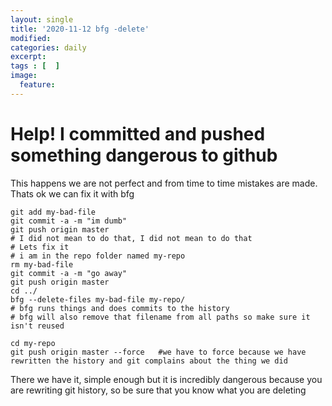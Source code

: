 ```yaml
---
layout: single
title: '2020-11-12 bfg -delete'
modified:
categories: daily
excerpt:
tags : [  ]
image:
  feature:
---
```

# Help! I committed and pushed something dangerous to github 
This happens we are not perfect and from time to time mistakes are made.  Thats ok  we can fix it with bfg
```
git add my-bad-file
git commit -a -m "im dumb"
git push origin master
# I did not mean to do that, I did not mean to do that
# Lets fix it
# i am in the repo folder named my-repo
rm my-bad-file
git commit -a -m "go away"
git push origin master
cd ../
bfg --delete-files my-bad-file my-repo/
# bfg runs things and does commits to the history
# bfg will also remove that filename from all paths so make sure it isn't reused

cd my-repo
git push origin master --force   #we have to force because we have rewritten the history and git complains about the thing we did
```

There we have it, simple enough but it is incredibly dangerous because you are rewriting git history, so be sure that you know what you are deleting
